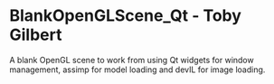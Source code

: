 BlankOpenGLScene_Qt - Toby Gilbert
===================
A blank OpenGL scene to work from using Qt widgets for window management, assimp for model loading and devIL for image loading.
